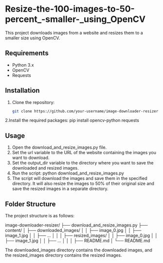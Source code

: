 # Resize-the-100-images-to-50-percent_-smaller-_using_OpenCV
This project downloads images from a website and resizes them to a smaller size using OpenCV.

## Requirements

- Python 3.x
- OpenCV
- Requests

## Installation

1. Clone the repository:
   ```bash
   git clone https://github.com/your-username/image-downloader-resizer.git

2.Install the required packages:
   pip install opencv-python requests


## Usage
1. Open the download_and_resize_images.py file.
2. Set the url variable to the URL of the website containing the images you want to download.
3. Set the output_dir variable to the directory where you want to save the downloaded and resized images.
4. Run the script: python download_and_resize_images.py
5. The script will download the images and save them in the specified directory. It will also resize the images to 50% of their original size and save the resized images in a separate directory.


## Folder Structure
The project structure is as follows:

image-downloader-resizer/
  ├── download_and_resize_images.py
  ├── content/
  │   ├── downloaded_images/
  │   │   ├── image_0.jpg
  │   │   ├── image_1.jpg
  │   │   ├── ...
  │   │
  │   ├── resized_images/
  │   │   ├── image_0.jpg
  │   │   ├── image_1.jpg
  │   │   ├── ...
  │   │
  │   ├── README.md
  │
  └── README.md

The downloaded_images directory contains the downloaded images, and the resized_images directory contains the resized images.




